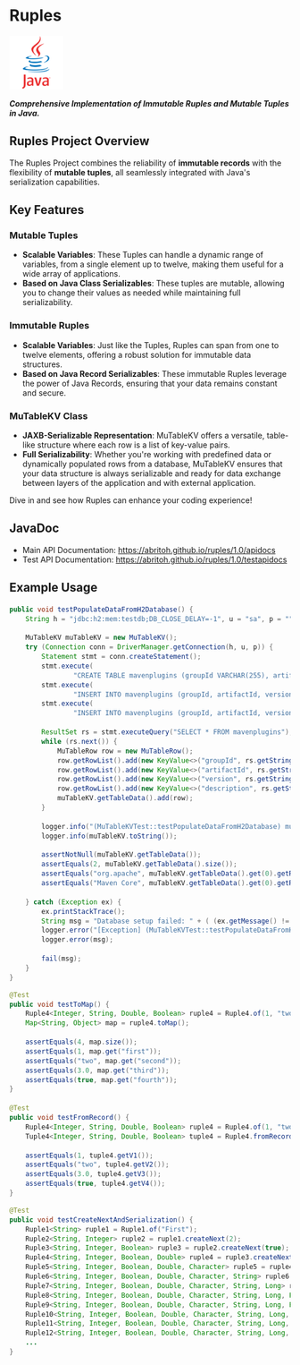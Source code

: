 # Ruples
![JAVA](./src/main/resources/img/java-logo.png "JAVA")

_**Comprehensive Implementation of Immutable Ruples and Mutable Tuples in Java.**_


## Ruples Project Overview

The Ruples Project combines the reliability of **immutable records** with the flexibility of **mutable tuples**, all seamlessly integrated with Java's serialization capabilities.

## Key Features

### Mutable Tuples
- **Scalable Variables**: These Tuples can handle a dynamic range of variables, from a single element up to twelve, making them useful for a wide array of applications.
- **Based on Java Class Serializables**: These tuples are mutable, allowing you to change their values as needed while maintaining full serializability.

### Immutable Ruples
- **Scalable Variables**: Just like the Tuples, Ruples can span from one to twelve elements, offering a robust solution for immutable data structures.
- **Based on Java Record Serializables**: These immutable Ruples leverage the power of Java Records, ensuring that your data remains constant and secure.

### MuTableKV Class
- **JAXB-Serializable Representation**: MuTableKV offers a versatile, table-like structure where each row is a list of key-value pairs.
- **Full Serializability**: Whether you're working with predefined data or dynamically populated rows from a database, MuTableKV ensures that your data structure is always serializable and ready for data exchange between layers of the application and with external application.

Dive in and see how Ruples can enhance your coding experience!

## JavaDoc
<ul>
<li>Main API Documentation: 
<a target="_blank" href="https://abritoh.github.io/ruples/1.0/apidocs">https://abritoh.github.io/ruples/1.0/apidocs</a></li>
<li>Test API Documentation: 
<a target="_blank" href="https://abritoh.github.io/ruples/1.0/testapidocs">https://abritoh.github.io/ruples/1.0/testapidocs</a> </li>
</ul>

## Example Usage

```java
public void testPopulateDataFromH2Database() {
    String h = "jdbc:h2:mem:testdb;DB_CLOSE_DELAY=-1", u = "sa", p = "";

    MuTableKV muTableKV = new MuTableKV();
    try (Connection conn = DriverManager.getConnection(h, u, p)) {
        Statement stmt = conn.createStatement();
        stmt.execute(
                "CREATE TABLE mavenplugins (groupId VARCHAR(255), artifactId VARCHAR(255), version VARCHAR(255), description VARCHAR(255))");
        stmt.execute(
                "INSERT INTO mavenplugins (groupId, artifactId, version, description) VALUES ('org.apache', 'maven-core', '3.9', 'Maven Core')");
        stmt.execute(
                "INSERT INTO mavenplugins (groupId, artifactId, version, description) VALUES ('org.springframework', 'spring-core', '5.2', 'Spring Core')");

        ResultSet rs = stmt.executeQuery("SELECT * FROM mavenplugins");
        while (rs.next()) {                
            MuTableRow row = new MuTableRow();
            row.getRowList().add(new KeyValue<>("groupId", rs.getString("groupId")));
            row.getRowList().add(new KeyValue<>("artifactId", rs.getString("artifactId")));
            row.getRowList().add(new KeyValue<>("version", rs.getString("version")));
            row.getRowList().add(new KeyValue<>("description", rs.getString("description")));                
            muTableKV.getTableData().add(row);
        }
  
        logger.info("(MuTableKVTest::testPopulateDataFromH2Database) muTableKV.toString()");
        logger.info(muTableKV.toString());
  
        assertNotNull(muTableKV.getTableData());
        assertEquals(2, muTableKV.getTableData().size());
        assertEquals("org.apache", muTableKV.getTableData().get(0).getRowList().get(0).getValue());
        assertEquals("Maven Core", muTableKV.getTableData().get(0).getRowList().get(3).getValue());
  
    } catch (Exception ex) {
        ex.printStackTrace();
        String msg = "Database setup failed: " + ( (ex.getMessage() != null) ? ex.getMessage() : ex.toString() );
        logger.error("[Exception] (MuTableKVTest::testPopulateDataFromH2Database)", ex);
        logger.error(msg);
  
        fail(msg);
    }
}
```


```java
@Test
public void testToMap() {
    Ruple4<Integer, String, Double, Boolean> ruple4 = Ruple4.of(1, "two", 3.0, true);
    Map<String, Object> map = ruple4.toMap();
 
    assertEquals(4, map.size());
    assertEquals(1, map.get("first"));
    assertEquals("two", map.get("second"));
    assertEquals(3.0, map.get("third"));
    assertEquals(true, map.get("fourth"));
}
 
@Test
public void testFromRecord() {
    Ruple4<Integer, String, Double, Boolean> ruple4 = Ruple4.of(1, "two", 3.0, true);
    Tuple4<Integer, String, Double, Boolean> tuple4 = Ruple4.fromRecord(ruple4);
 
    assertEquals(1, tuple4.getV1());
    assertEquals("two", tuple4.getV2());
    assertEquals(3.0, tuple4.getV3());
    assertEquals(true, tuple4.getV4());
}
```



```java
@Test
public void testCreateNextAndSerialization() {
    Ruple1<String> ruple1 = Ruple1.of("First");
    Ruple2<String, Integer> ruple2 = ruple1.createNext(2);
    Ruple3<String, Integer, Boolean> ruple3 = ruple2.createNext(true);
    Ruple4<String, Integer, Boolean, Double> ruple4 = ruple3.createNext(4.0);
    Ruple5<String, Integer, Boolean, Double, Character> ruple5 = ruple4.createNext('A');
    Ruple6<String, Integer, Boolean, Double, Character, String> ruple6 = ruple5.createNext("Six");
    Ruple7<String, Integer, Boolean, Double, Character, String, Long> ruple7 = ruple6.createNext(7L);
    Ruple8<String, Integer, Boolean, Double, Character, String, Long, Float> ruple8 = ruple7.createNext(8.0f);
    Ruple9<String, Integer, Boolean, Double, Character, String, Long, Float, Short> ruple9 = ruple8.createNext((short) 9);
    Ruple10<String, Integer, Boolean, Double, Character, String, Long, Float, Short, Byte> ruple10 = ruple9.createNext((byte) 10);
    Ruple11<String, Integer, Boolean, Double, Character, String, Long, Float, Short, Byte, String> ruple11 = ruple10.createNext("Eleventh");
    Ruple12<String, Integer, Boolean, Double, Character, String, Long, Float, Short, Byte, String, Long> ruple12 = ruple11.createNext(10000000000000L);
    ...
}

```